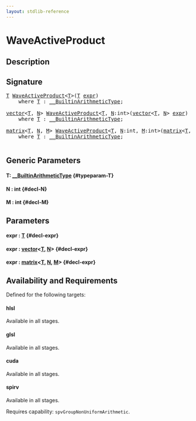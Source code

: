 ```yaml
---
layout: stdlib-reference
---
```


# WaveActiveProduct

## Description





## Signature 

<pre>
<a href="/stdlib-reference/global-decls/waveactiveproduct-04a#typeparam-T" class="code_type">T</a> <a href="/stdlib-reference/global-decls/waveactiveproduct-04a">WaveActiveProduct</a>&lt;<a href="/stdlib-reference/global-decls/waveactiveproduct-04a#typeparam-T" class="code_type">T</a>&gt;(<a href="/stdlib-reference/global-decls/waveactiveproduct-04a#typeparam-T" class="code_type">T</a> <a href="/stdlib-reference/global-decls/waveactiveproduct-04a#decl-expr" class="code_param">expr</a>)
    <span class='code_keyword'>where</span> <a href="/stdlib-reference/global-decls/waveactiveproduct-04a#typeparam-T" class="code_type">T</a> : <a href="/stdlib-reference/interfaces/builtinarithmetictype-0129j/index" class="code_type">__BuiltinArithmeticType</a>;

<a href="/stdlib-reference/types/vector/index" class="code_type">vector</a>&lt;<a href="/stdlib-reference/global-decls/waveactiveproduct-04a#typeparam-T" class="code_type">T</a>, <a href="/stdlib-reference/global-decls/waveactiveproduct-04a#decl-N" class="code_var">N</a>&gt; <a href="/stdlib-reference/global-decls/waveactiveproduct-04a">WaveActiveProduct</a>&lt;<a href="/stdlib-reference/global-decls/waveactiveproduct-04a#typeparam-T" class="code_type">T</a>, <a href="/stdlib-reference/global-decls/waveactiveproduct-04a#decl-N" class="code_var">N</a>:<span class="code_keyword">int</span>&gt;(<a href="/stdlib-reference/types/vector/index" class="code_type">vector</a>&lt;<a href="/stdlib-reference/global-decls/waveactiveproduct-04a#typeparam-T" class="code_type">T</a>, <a href="/stdlib-reference/global-decls/waveactiveproduct-04a#decl-N" class="code_var">N</a>&gt; <a href="/stdlib-reference/global-decls/waveactiveproduct-04a#decl-expr" class="code_param">expr</a>)
    <span class='code_keyword'>where</span> <a href="/stdlib-reference/global-decls/waveactiveproduct-04a#typeparam-T" class="code_type">T</a> : <a href="/stdlib-reference/interfaces/builtinarithmetictype-0129j/index" class="code_type">__BuiltinArithmeticType</a>;

<a href="/stdlib-reference/types/matrix/index" class="code_type">matrix</a>&lt;<a href="/stdlib-reference/global-decls/waveactiveproduct-04a#typeparam-T" class="code_type">T</a>, <a href="/stdlib-reference/global-decls/waveactiveproduct-04a#decl-N" class="code_var">N</a>, <a href="/stdlib-reference/global-decls/waveactiveproduct-04a#decl-M" class="code_var">M</a>&gt; <a href="/stdlib-reference/global-decls/waveactiveproduct-04a">WaveActiveProduct</a>&lt;<a href="/stdlib-reference/global-decls/waveactiveproduct-04a#typeparam-T" class="code_type">T</a>, <a href="/stdlib-reference/global-decls/waveactiveproduct-04a#decl-N" class="code_var">N</a>:<span class="code_keyword">int</span>, <a href="/stdlib-reference/global-decls/waveactiveproduct-04a#decl-M" class="code_var">M</a>:<span class="code_keyword">int</span>&gt;(<a href="/stdlib-reference/types/matrix/index" class="code_type">matrix</a>&lt;<a href="/stdlib-reference/global-decls/waveactiveproduct-04a#typeparam-T" class="code_type">T</a>, <a href="/stdlib-reference/global-decls/waveactiveproduct-04a#decl-N" class="code_var">N</a>, <a href="/stdlib-reference/global-decls/waveactiveproduct-04a#decl-M" class="code_var">M</a>&gt; <a href="/stdlib-reference/global-decls/waveactiveproduct-04a#decl-expr" class="code_param">expr</a>)
    <span class='code_keyword'>where</span> <a href="/stdlib-reference/global-decls/waveactiveproduct-04a#typeparam-T" class="code_type">T</a> : <a href="/stdlib-reference/interfaces/builtinarithmetictype-0129j/index" class="code_type">__BuiltinArithmeticType</a>;

</pre>

## Generic Parameters

#### T: [\_\_BuiltinArithmeticType](/stdlib-reference/interfaces/builtinarithmetictype-0129j/index) {#typeparam-T}
#### N  : int {#decl-N}
#### M  : int {#decl-M}

## Parameters

#### expr  : [T](/stdlib-reference/global-decls/waveactiveproduct-04a#typeparam-T) {#decl-expr}
#### expr  : [vector](/stdlib-reference/types/vector/index)\<[T](/stdlib-reference/types/vector/index#typeparam-T), [N](/stdlib-reference/types/vector/index#decl-N)\> {#decl-expr}
#### expr  : [matrix](/stdlib-reference/types/matrix/index)\<[T](/stdlib-reference/types/matrix/t-0), [N](/stdlib-reference/types/matrix/index#decl-N), [M](/stdlib-reference/types/matrix/index#decl-M)\> {#decl-expr}

## Availability and Requirements

Defined for the following targets:

#### hlsl
Available in all stages.

#### glsl
Available in all stages.

#### cuda
Available in all stages.

#### spirv
Available in all stages.

Requires capability: `spvGroupNonUniformArithmetic`.


